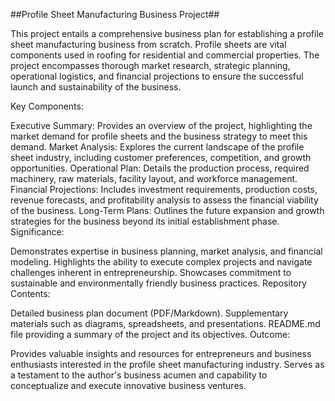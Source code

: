 ##Profile Sheet Manufacturing Business Project##

This project entails a comprehensive business plan for establishing a profile sheet manufacturing business from scratch. Profile sheets are vital components used in roofing for residential and commercial properties. The project encompasses thorough market research, strategic planning, operational logistics, and financial projections to ensure the successful launch and sustainability of the business.

Key Components:

Executive Summary: Provides an overview of the project, highlighting the market demand for profile sheets and the business strategy to meet this demand.
Market Analysis: Explores the current landscape of the profile sheet industry, including customer preferences, competition, and growth opportunities.
Operational Plan: Details the production process, required machinery, raw materials, facility layout, and workforce management.
Financial Projections: Includes investment requirements, production costs, revenue forecasts, and profitability analysis to assess the financial viability of the business.
Long-Term Plans: Outlines the future expansion and growth strategies for the business beyond its initial establishment phase.
Significance:

Demonstrates expertise in business planning, market analysis, and financial modeling.
Highlights the ability to execute complex projects and navigate challenges inherent in entrepreneurship.
Showcases commitment to sustainable and environmentally friendly business practices.
Repository Contents:

Detailed business plan document (PDF/Markdown).
Supplementary materials such as diagrams, spreadsheets, and presentations.
README.md file providing a summary of the project and its objectives.
Outcome:

Provides valuable insights and resources for entrepreneurs and business enthusiasts interested in the profile sheet manufacturing industry.
Serves as a testament to the author's business acumen and capability to conceptualize and execute innovative business ventures.
